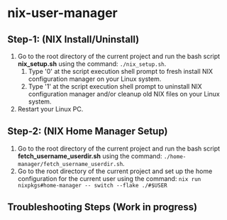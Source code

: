 # nix-user-manager

## Step-1: (NIX Install/Uninstall)
1. Go to the root directory of the current project and run the bash script **nix_setup.sh** using the  command: ``` ./nix_setup.sh ```.
    1. Type '0' at the script execution shell prompt to fresh install NIX configuration manager on your Linux system.
    2. Type '1' at the script execution shell prompt to uninstall NIX configuration manager and/or cleanup old NIX files on your Linux system.
2. Restart your Linux PC.

## Step-2: (NIX Home Manager Setup)
1. Go to the root directory of the current project and run the bash script **fetch_username_userdir.sh** using the  command: ``` ./home-manager/fetch_username_userdir.sh ```.
2. Go to the root directory of the current project and set up the home configuration for the current user using the command: ```nix run nixpkgs#home-manager -- switch --flake ./#$USER```

## Troubleshooting Steps (Work in progress)

